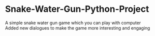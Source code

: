 # Snake-Water-Gun-Python-Project
A simple snake water gun game which you can play with computer \
Added new dialogues to make the game more interesting and engaging
